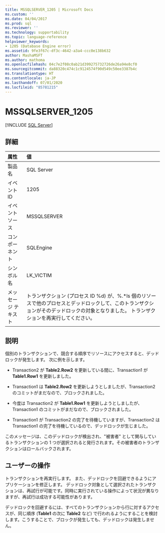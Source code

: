 ```yaml
---
title: MSSQLSERVER_1205 | Microsoft Docs
ms.custom: ''
ms.date: 04/04/2017
ms.prod: sql
ms.reviewer: ''
ms.technology: supportability
ms.topic: language-reference
helpviewer_keywords:
- 1205 (Database Engine error)
ms.assetid: 9fe3f67c-df3c-4642-a3a4-ccc0e138b632
author: MashaMSFT
ms.author: mathoma
ms.openlocfilehash: 04c7e2f08c0ab21d399275732726de26a94e8cf0
ms.sourcegitcommit: da88320c474c1c9124574f90d549c50ee3387b4c
ms.translationtype: HT
ms.contentlocale: ja-JP
ms.lasthandoff: 07/01/2020
ms.locfileid: "85781215"
---
```

# <a name="mssqlserver_1205"></a>MSSQLSERVER_1205
 [!INCLUDE [SQL Server](../../includes/applies-to-version/sqlserver.md)]
  
## <a name="details"></a>詳細  
  
| 属性 | 値 |  
| :-------- | :---- |  
|製品名|SQL Server|  
|イベント ID|1205|  
|イベント ソース|MSSQLSERVER|  
|コンポーネント|SQLEngine|  
|シンボル名|LK_VICTIM|  
|メッセージ テキスト|トランザクション (プロセス ID %d) が、%.*ls 個のリソースで他のプロセスとデッドロックして、このトランザクションがそのデッドロックの対象となりました。 トランザクションを再実行してください。|  
  
## <a name="explanation"></a>説明  
個別のトランザクションで、競合する順序でリソースにアクセスすると、デッドロックが発生します。 次に例を示します。  
  
-   Transaction2 が **Table2.Row2** を更新している間に、Transaction1 が **Table1.Row1** を更新しました。  
  
-   Transaction1 は **Table2.Row2** を更新しようとしましたが、Transaction2 のコミットがまだなので、ブロックされました。  
  
-   今度は Transaction2 が **Table1.Row1** を更新しようとしましたが、Transaction1 のコミットがまだなので、ブロックされました。  
  
-   Transaction1 が Transaction2 の完了を待機していますが、Transaction2 は Transaction1 の完了を待機しているので、デッドロックが生じました。  
  
このメッセージは、このデッドロックが検出され、"被害者" として関与しているトランザクションの 1 つが選択されると発行されます。その被害者のトランザクションはロールバックされます。  
  
## <a name="user-action"></a>ユーザーの操作  
トランザクションを再実行します。 また、デッドロックを回避できるようにアプリケーションを修正します。 デッドロック対象として選択されたトランザクションは、再試行が可能です。同時に実行されている操作によって状況が異なりますが、再試行は成功する可能性があります。  
  
デッドロックを回避するには、すべてのトランザクションから行に対するアクセスが、同じ順序 (**Table1** の次に **Table2** など) で行われるようにすることを検討します。こうすることで、ブロックが発生しても、デッドロックは発生しません。  
  
